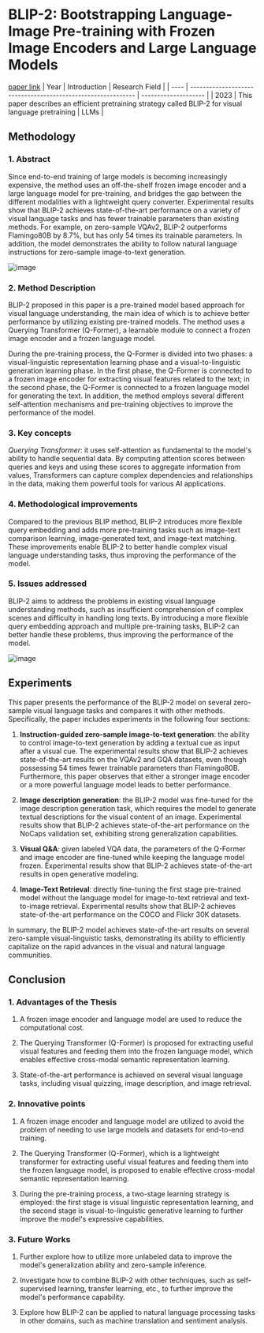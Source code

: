 # BLIP-2: Bootstrapping Language-Image Pre-training with Frozen Image Encoders and Large Language Models
[paper link](https://arxiv.org/pdf/2301.12597) 
| Year | Introduction                                                         | Research Field                 |
| ---- | ------------------------------------------------------------ | -------------------- |
| 2023 | This paper describes an efficient pretraining strategy called BLIP-2 for visual language pretraining         | LLMs          |

## Methodology

### 1. Abstract
  Since end-to-end training of large models is becoming increasingly expensive, the method uses an off-the-shelf frozen image encoder and a large language model for pre-training, and bridges the gap between the different modalities with a lightweight query converter. Experimental results show that BLIP-2 achieves state-of-the-art performance on a variety of visual language tasks and has fewer trainable parameters than existing methods. For example, on zero-sample VQAv2, BLIP-2 outperforms Flamingo80B by 8.7%, but has only 54 times its trainable parameters. In addition, the model demonstrates the ability to follow natural language instructions for zero-sample image-to-text generation.

  ![image](https://github.com/Zhang-Bocheng/paper-reading/assets/160409071/a6155144-2d43-4124-b4d9-feea359c3091)

### 2. Method Description 
  BLIP-2 proposed in this paper is a pre-trained model based approach for visual language understanding, the main idea of which is to achieve better performance by utilizing existing pre-trained models. The method uses a Querying Transformer (Q-Former), a learnable module to connect a frozen image encoder and a frozen language model. 
  
  During the pre-training process, the Q-Former is divided into two phases: a visual-linguistic representation learning phase and a visual-to-linguistic generation learning phase. In the first phase, the Q-Former is connected to a frozen image encoder for extracting visual features related to the text; in the second phase, the Q-Former is connected to a frozen language model for generating the text. In addition, the method employs several different self-attention mechanisms and pre-training objectives to improve the performance of the model.
  
### 3. Key concepts
  _Querying Transformer_: it uses self-attention as fundamental to the model's ability to handle sequential data. By computing attention scores between queries and keys and using these scores to aggregate information from values, Transformers can capture complex dependencies and relationships in the data, making them powerful tools for various AI applications.
  
### 4. Methodological improvements
  Compared to the previous BLIP method, BLIP-2 introduces more flexible query embedding and adds more pre-training tasks such as image-text comparison learning, image-generated text, and image-text matching. These improvements enable BLIP-2 to better handle complex visual language understanding tasks, thus improving the performance of the model.

### 5. Issues addressed 
  BLIP-2 aims to address the problems in existing visual language understanding methods, such as insufficient comprehension of complex scenes and difficulty in handling long texts. By introducing a more flexible query embedding approach and multiple pre-training tasks, BLIP-2 can better handle these problems, thus improving the performance of the model.
  
  ![image](https://github.com/Zhang-Bocheng/paper-reading/assets/160409071/33597857-f96c-4e8c-92e8-e6e896d40310)

## Experiments
  This paper presents the performance of the BLIP-2 model on several zero-sample visual language tasks and compares it with other methods. Specifically, the paper includes experiments in the following four sections:

  1. **Instruction-guided zero-sample image-to-text generation**: the ability to control image-to-text generation by adding a textual cue as input after a visual cue. The experimental results show that BLIP-2 achieves state-of-the-art results on the VQAv2 and GQA datasets, even though possessing 54 times fewer trainable parameters than Flamingo80B. Furthermore, this paper observes that either a stronger image encoder or a more powerful language model leads to better performance.

  2. **Image description generation**: the BLIP-2 model was fine-tuned for the image description generation task, which requires the model to generate textual descriptions for the visual content of an image. Experimental results show that BLIP-2 achieves state-of-the-art performance on the NoCaps validation set, exhibiting strong generalization capabilities.

  3. **Visual Q&A**: given labeled VQA data, the parameters of the Q-Former and image encoder are fine-tuned while keeping the language model frozen. Experimental results show that BLIP-2 achieves state-of-the-art results in open generative modeling.

  4. **Image-Text Retrieval**: directly fine-tuning the first stage pre-trained model without the language model for image-to-text retrieval and text-to-image retrieval. Experimental results show that BLIP-2 achieves state-of-the-art performance on the COCO and Flickr 30K datasets.

  In summary, the BLIP-2 model achieves state-of-the-art results on several zero-sample visual-linguistic tasks, demonstrating its ability to efficiently capitalize on the rapid advances in the visual and natural language communities. 
  
## Conclusion
### 1. Advantages of the Thesis
  1. A frozen image encoder and language model are used to reduce the computational cost.
 
  2. The Querying Transformer (Q-Former) is proposed for extracting useful visual features and feeding them into the frozen language model, which enables effective cross-modal semantic representation learning.

  3. State-of-the-art performance is achieved on several visual language tasks, including visual quizzing, image description, and image retrieval.
     
### 2. Innovative points
  1. A frozen image encoder and language model are utilized to avoid the problem of needing to use large models and datasets for end-to-end training.

  2. The Querying Transformer (Q-Former), which is a lightweight transformer for extracting useful visual features and feeding them into the frozen language model, is proposed to enable effective cross-modal semantic representation learning.

  3. During the pre-training process, a two-stage learning strategy is employed: the first stage is visual linguistic representation learning, and the second stage is visual-to-linguistic generative learning to further improve the model's expressive capabilities.
     
### 3. Future Works
  1. Further explore how to utilize more unlabeled data to improve the model's generalization ability and zero-sample inference.

  2. Investigate how to combine BLIP-2 with other techniques, such as self-supervised learning, transfer learning, etc., to further improve the model's performance capability.

  3. Explore how BLIP-2 can be applied to natural language processing tasks in other domains, such as machine translation and sentiment analysis.

